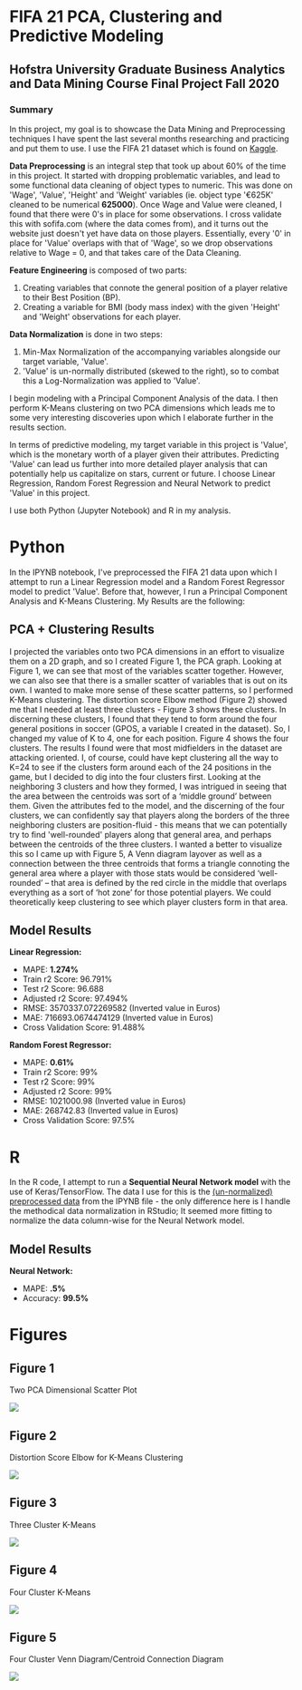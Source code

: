 # FIFA 21 PCA, Clustering and Predictive Modeling
## Hofstra University Graduate Business Analytics and Data Mining Course Final Project Fall 2020
### Summary
  In this project, my goal is to showcase the Data Mining and Preprocessing techniques I have spent the last several months researching and practicing and put them to use. I use the FIFA 21 dataset which is found on [Kaggle](https://www.kaggle.com/ekrembayar/fifa-21-complete-player-dataset). 
  
  __Data Preprocessing__ is an integral step that took up about 60% of the time in this project. It started with dropping problematic variables, and lead to some functional data cleaning of object types to numeric. This was done on 'Wage', 'Value', 'Height' and 'Weight' variables (ie. object type '€625K' cleaned to be numerical __625000__). Once Wage and Value were cleaned, I found that there were 0's in place for some observations. I cross validate this with sofifa.com (where the data comes from), and it turns out the website just doesn't yet have data on those players. Essentially, every '0' in place for 'Value' overlaps with that of 'Wage', so we drop observations relative to Wage = 0, and that takes care of the Data Cleaning.
  
  __Feature Engineering__  is composed of two parts:  
  1. Creating variables that connote the general position of a player relative to their Best Position (BP).
  2. Creating a variable for BMI (body mass index) with the given 'Height' and 'Weight' observations for each player.
  
  __Data Normalization__ is done in two steps: 
  1. Min-Max Normalization of the accompanying variables alongside our target variable, 'Value'. 
  2. 'Value' is un-normally distributed (skewed to the right), so to combat this a Log-Normalization was applied to 'Value'.
  
 I begin modeling with a Principal Component Analysis of the data. I then perform K-Means clustering on two PCA dimensions which leads me to some very interesting discoveries upon which I elaborate further in the results section. 
 
 In terms of predictive modeling, my target variable in this project is 'Value', which is the monetary worth of a player given their attributes. Predicting 'Value' can lead us further into more detailed player analysis that can potentially help us capitalize on stars, current or future. I choose Linear Regression, Random Forest Regression and Neural Network to predict 'Value' in this project. 
  
I use both Python (Jupyter Notebook) and R in my analysis.

# Python
  In the IPYNB notebook, I've preprocessed the FIFA 21 data upon which I attempt to run a Linear Regression model and a Random Forest Regressor model to predict 'Value'. Before that, however, I run a Principal Component Analysis and K-Means Clustering. My Results are the following:
## PCA + Clustering Results
  I projected the variables onto two PCA dimensions in an effort to visualize them on a 2D graph, and so I created Figure 1, the PCA graph. Looking at Figure 1, we can see that most of the variables scatter together. However, we can also see that there is a smaller scatter of variables that is out on its own.
I wanted to make more sense of these scatter patterns, so I performed K-Means clustering. The distortion score Elbow method (Figure 2) showed me that I needed at least three clusters - Figure 3 shows these clusters. In discerning these clusters, I found that they tend to form around the four general positions in soccer (GPOS, a variable I created in the dataset). So, I changed my value of K to 4, one for each position. Figure 4 shows the four clusters. The results I found were that most midfielders in the dataset are attacking oriented. I, of course, could have kept clustering all the way to K=24 to see if the clusters form around each of the 24 positions in the game, but I decided to dig into the four clusters first.
Looking at the neighboring 3 clusters and how they formed, I was intrigued in seeing that the area between the centroids was sort of a ‘middle ground’ between them. Given the attributes fed to the model, and the discerning of the four clusters, we can confidently say that players along the borders of the three neighboring clusters are position-fluid - this means that we can potentially try to find 'well-rounded' players along that general area, and perhaps between the centroids of the three clusters. I wanted a better to visualize this so I came up with Figure 5, A Venn diagram layover as well as a connection between the three centroids that forms a triangle connoting the general area where a player with those stats would be considered ‘well-rounded’ – that area is defined by the red circle in the middle that overlaps everything as a sort of ‘hot zone’ for those potential players. We could theoretically keep clustering to see which player clusters form in that area.

## Model Results
__Linear Regression:__
+ MAPE: __1.274%__ 
+ Train r2 Score: 96.791% 
+ Test r2 Score: 96.688 
+ Adjusted r2 Score: 97.494% 
+ RMSE: 3570337.072269582 (Inverted value in Euros)
+ MAE: 716693.0674474129 (Inverted value in Euros)
+ Cross Validation Score: 91.488% 

__Random Forest Regressor:__
+ MAPE: __0.61%__
+ Train r2 Score: 99%
+ Test r2 Score: 99%
+ Adjusted r2 Score: 99%
+ RMSE: 1021000.98 (Inverted value in Euros)
+ MAE: 268742.83 (Inverted value in Euros)
+ Cross Validation Score: 97.5%

# R
In the R code, I attempt to run a __Sequential Neural Network model__ with the use of Keras/TensorFlow. The data I use for this is the [(un-normalized) preprocessed data](https://github.com/arvin-ds/FIFA21_PCA_Clustering_and_Predictive_Modeling/blob/main/data/FIFATrain.csv) from the IPYNB file  - the only difference here is I handle the methodical data normalization in RStudio; It seemed more fitting to normalize the data column-wise for the Neural Network model.
## Model Results
__Neural Network:__
+ MAPE: __.5%__
+ Accuracy: __99.5%__

# Figures
## Figure 1
Two PCA Dimensional Scatter Plot

![](images/Picture1.png)
## Figure 2
Distortion Score Elbow for K-Means Clustering

![](images/Picture2.png)
## Figure 3
Three Cluster K-Means

![](images/Picture3.png)
## Figure 4
Four Cluster K-Means

![](images/Picture4.png)
## Figure 5
Four Cluster Venn Diagram/Centroid Connection Diagram

![](images/Picture5.png)
